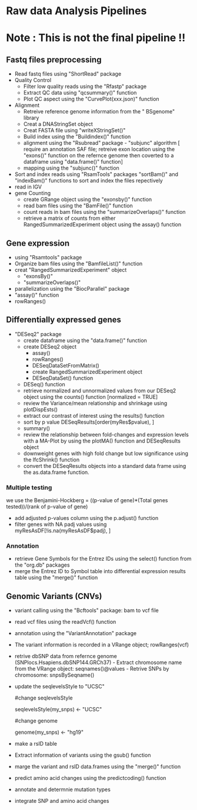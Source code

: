 # Raw data Analysis Pipelines
# Note : This is not the final pipeline !!
## Fastq files preprocessing

- Read fastq files using "ShortRead" package
- Quality Control
    - Filter low quality reads using the "Rfastp" package
    - Extract QC data using "qcsummary()" function
    - Plot QC aspect using the "CurvePlot(xxx.json)" function
- Alignment 
    - Retreive reference genome information from the " BSgenome" library
    - Creat a DNAStringSet object
    - Creat FASTA file using "writeXStringSet()"
    - Build index using the "Buildindex()" function
    - alignment using the "Rsubread" package - "subjunc" algorithm
    [ require an annotation SAF file; retreive exon location using the "exons()" function on the refernce genome then coverted to a dataframe using "data.frame()" function]
    - mapping using the "subjunc()" function 
- Sort and index reads using "RsamTools" packages "sortBam()" and "indexBam()" functions to sort and index the files repectively
- read in IGV
- gene Counting
    - create GRange object using the "exonsby()"  function
    - read bam files using the "BamFile()" function
    - count reads in bam files using the "summarizeOverlaps()" function
    - retrieve a matrix of counts from either RangedSummarizedExperiment object using the assay() function
    
## Gene expression
- using "Rsamtools" package
- Organize bam files using the "BamfileList()" function
- creat "RangedSummarizedExperiment" object 
    - "exonsBy()"
    - "summarizeOverlaps()"
- parallelization using the "BiocParallel" package
- "assay()" function
- rowRanges() 

## Differentially expressed genes
-  "DESeq2" package
    - create dataframe using the "data.frame()" function
    - create DESeq2 object
        - assay()
        - rowRanges()
        - DESeqDataSetFromMatrix()
        - create RangedSummarizedExperiment object 
        - DESeqDataSet() function 
    - DESeq() function
    - retrieve normalized and unnormalized values from our DESeq2 object using the counts() function [normalized = TRUE]
    - review the Variance/mean relationship and shrinkage using plotDispEsts()
    - extract our contrast of interest using the results() function
    - sort by p value DESeqResults[order(myRes$pvalue), ]
    - summary()
    - review the relationship between fold-changes and expression levels with a MA-Plot by using the plotMA() function and DESeqResults object
    - downweight genes with high fold change but low significance using the lfcShrink() function
    - convert the DESeqResults objects into a standard data frame using the as.data.frame function.
    
### Multiple testing
we use the Benjamini-Hockberg = ((p-value of gene)*(Total genes tested))/(rank of p-value of gene)
- add adjusted p-values column using the p.adjust() function
- filter genes with NA padj values using  myResAsDF[!is.na(myResAsDF$padj), ]


### Annotation
- retrieve Gene Symbols for the Entrez IDs using the select() function from the "org.db" packages
- merge the Entrez ID to Symbol table into  differential expression results table using the "merge()" function

## Genomic Variants (CNVs)
- variant calling using the "Bcftools" package: bam to vcf file
- read vcf files using the readVcf() function
- annotation using the "VariantAnnotation" package 
- The variant information is recorded in a VRange object; rowRanges(vcf)
- retrive dbSNP data from refernce genome (SNPlocs.Hsapiens.dbSNP144.GRCh37)
        - Extract chromosome name from the VRange object: seqnames()@values
        - Retrive SNPs by chromosome: snpsBySeqname()
- update the seqlevelsStyle to "UCSC"

    #change seqlevelsStyle
    
    seqlevelsStyle(my_snps) <- "UCSC"
    
    #change genome
    
    genome(my_snps) <- "hg19"
    
- make a rsID table
- Extract information of variants using the gsub() function
- marge the variant and rsID data.frames using the "merge()" function
- predict amino acid changes using the predictcoding() function
- annotate and determnie mutation types
- integrate SNP and amino acid changes

    



    
    
